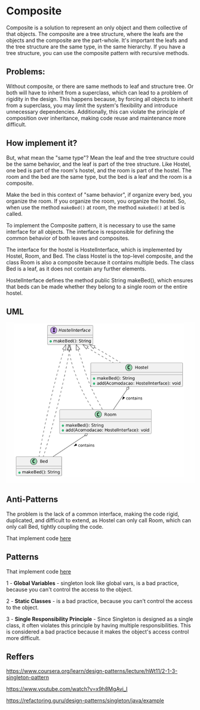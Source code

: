 # Composite

Composite is a solution to represent an only object and them collective of that objects. The composite are a tree structure, where the leafs are the objects and the composite are the part-whole.
It's important the leafs and the tree structure are the same type, in the same hierarchy.
If you have a tree structure, you can use the composite pattern with recursive methods.


## Problems:

Without composite, or there are same methods to leaf and structure tree. Or both will have to inherit from a superclass, which can lead to a problem of rigidity in the design. This happens because, by forcing all objects to inherit from a superclass, you may limit the system's flexibility and introduce unnecessary dependencies. Additionally, this can violate the principle of composition over inheritance, making code reuse and maintenance more difficult.


## How implement it?

But, what mean the "same type"? Mean the leaf and the tree structure could be the same behavior, and the leaf is part of the tree structure. Like Hostel, one bed is part of the room's hostel, and the room is part of the hostel. The room and the bed are the same type, but the bed is a leaf and the room is a composite.

Make the bed in this context of "same behavior", if organize every bed, you organize the room. If you organize the room, you organize the hostel. So, when use the method `makeBed()` at room, the method `makeBed()` at bed is called.

To implement the Composite pattern, it is necessary to use the same interface for all objects. The interface is responsible for defining the common behavior of both leaves and composites.

The interface for the hostel is HostelInterface, which is implemented by Hostel, Room, and Bed. The class Hostel is the top-level composite, and the class Room is also a composite because it contains multiple beds. The class Bed is a leaf, as it does not contain any further elements.

HostelInterface defines the method public String makeBed(), which ensures that beds can be made whether they belong to a single room or the entire hostel.


## UML


![alt text](compositeUML.png)


## Anti-Patterns

The problem is the lack of a common interface, making the code rigid, duplicated, and difficult to extend, as Hostel can only call Room, which can only call Bed, tightly coupling the code.

That implement code [here](AntiPatterns.Java)


## Patterns

That implement code [here](DatabaseSingleton.Java)

1 - **Global Variables** - singleton look like global vars, is a bad practice, because you can't control the access to the object.

2 - **Static Classes** - is a bad practice, because you can't control the access to the object.

3 - **Single Responsibility Principle** - Since Singleton is designed as a single class, it often violates this principle by having multiple responsibilities. This is considered a bad practice because it makes the object's access control more difficult.

## Reffers

https://www.coursera.org/learn/design-patterns/lecture/hWt11/2-1-3-singleton-pattern

https://www.youtube.com/watch?v=x9h8MgAvi_I

https://refactoring.guru/design-patterns/singleton/java/example